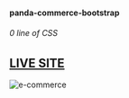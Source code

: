 ﻿#### panda-commerce-bootstrap
 ###### 0 line of CSS
 ## <a href="https://suhvo-commerce-bootstrap.netlify.app/">LIVE SITE<a>
 
![e-commerce](https://user-images.githubusercontent.com/62027988/157850110-288a7245-2b9f-4205-9c4f-4ca9ffbb7672.png)
